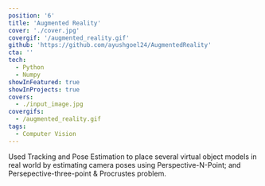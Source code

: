 ```yaml
---
position: '6'
title: 'Augmented Reality'
cover: './cover.jpg'
covergif: '/augmented_reality.gif'
github: 'https://github.com/ayushgoel24/AugmentedReality'
cta: ''
tech:
  - Python
  - Numpy
showInFeatured: true
showInProjects: true
covers:
  - ./input_image.jpg
covergifs:
  - /augmented_reality.gif
tags:
  - Computer Vision
---
```


Used Tracking and Pose Estimation to place several virtual object models in real world by estimating camera poses using Perspective-N-Point; and Persepective-three-point & Procrustes problem. <br /><br />
